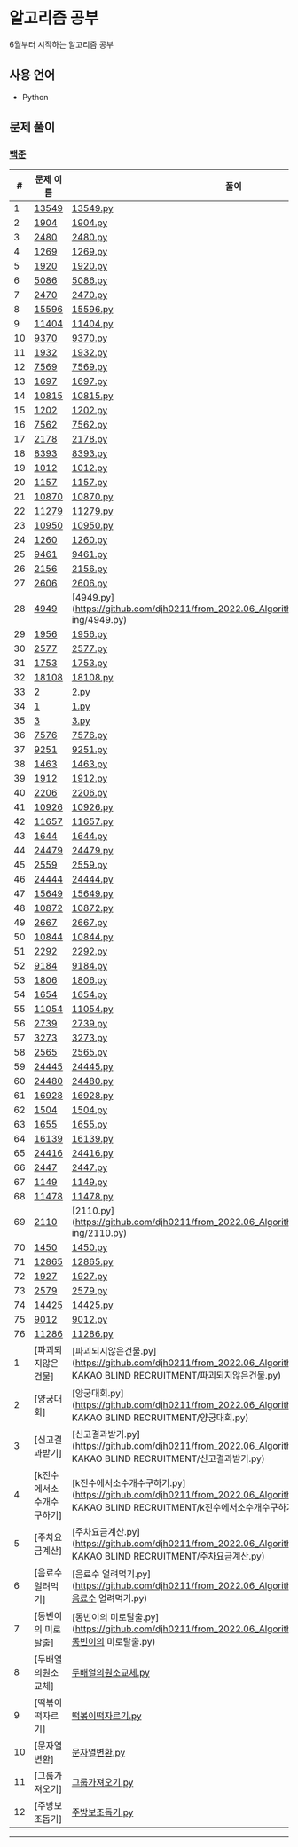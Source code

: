 # 알고리즘 공부

6월부터 시작하는 알고리즘 공부

## 사용 언어

- Python

## 문제 풀이

### [백준](https://www.acmicpc.net/)

#|문제 이름|풀이
--------|----------|----------
1|[13549](https://www.acmicpc.net/problem/13549)|[13549.py](https://github.com/djh0211/from_2022.06_Algorithm/tree/main/13549/13549.py)
2|[1904](https://www.acmicpc.net/problem/1904)|[1904.py](https://github.com/djh0211/from_2022.06_Algorithm/tree/main/1904/1904.py)
3|[2480](https://www.acmicpc.net/problem/2480)|[2480.py](https://github.com/djh0211/from_2022.06_Algorithm/tree/main/2480/2480.py)
4|[1269](https://www.acmicpc.net/problem/1269)|[1269.py](https://github.com/djh0211/from_2022.06_Algorithm/tree/main/1269/1269.py)
5|[1920](https://www.acmicpc.net/problem/1920)|[1920.py](https://github.com/djh0211/from_2022.06_Algorithm/tree/main/1920/1920.py)
6|[5086](https://www.acmicpc.net/problem/5086)|[5086.py](https://github.com/djh0211/from_2022.06_Algorithm/tree/main/5086/5086.py)
7|[2470](https://www.acmicpc.net/problem/2470)|[2470.py](https://github.com/djh0211/from_2022.06_Algorithm/tree/main/2470/2470.py)
8|[15596](https://www.acmicpc.net/problem/15596)|[15596.py](https://github.com/djh0211/from_2022.06_Algorithm/tree/main/15596/15596.py)
9|[11404](https://www.acmicpc.net/problem/11404)|[11404.py](https://github.com/djh0211/from_2022.06_Algorithm/tree/main/11404/11404.py)
10|[9370](https://www.acmicpc.net/problem/9370)|[9370.py](https://github.com/djh0211/from_2022.06_Algorithm/tree/main/9370/9370.py)
11|[1932](https://www.acmicpc.net/problem/1932)|[1932.py](https://github.com/djh0211/from_2022.06_Algorithm/tree/main/1932/1932.py)
12|[7569](https://www.acmicpc.net/problem/7569)|[7569.py](https://github.com/djh0211/from_2022.06_Algorithm/tree/main/7569/7569.py)
13|[1697](https://www.acmicpc.net/problem/1697)|[1697.py](https://github.com/djh0211/from_2022.06_Algorithm/tree/main/1697/1697.py)
14|[10815](https://www.acmicpc.net/problem/10815)|[10815.py](https://github.com/djh0211/from_2022.06_Algorithm/tree/main/10815/10815.py)
15|[1202](https://www.acmicpc.net/problem/1202)|[1202.py](https://github.com/djh0211/from_2022.06_Algorithm/tree/main/1202/1202.py)
16|[7562](https://www.acmicpc.net/problem/7562)|[7562.py](https://github.com/djh0211/from_2022.06_Algorithm/tree/main/7562/7562.py)
17|[2178](https://www.acmicpc.net/problem/2178)|[2178.py](https://github.com/djh0211/from_2022.06_Algorithm/tree/main/2178/2178.py)
18|[8393](https://www.acmicpc.net/problem/8393)|[8393.py](https://github.com/djh0211/from_2022.06_Algorithm/tree/main/1012/8393.py)
19|[1012](https://www.acmicpc.net/problem/1012)|[1012.py](https://github.com/djh0211/from_2022.06_Algorithm/tree/main/1012/1012.py)
20|[1157](https://www.acmicpc.net/problem/1157)|[1157.py](https://github.com/djh0211/from_2022.06_Algorithm/tree/main/1012/1157.py)
21|[10870](https://www.acmicpc.net/problem/10870)|[10870.py](https://github.com/djh0211/from_2022.06_Algorithm/tree/main/10870/10870.py)
22|[11279](https://www.acmicpc.net/problem/11279)|[11279.py](https://github.com/djh0211/from_2022.06_Algorithm/tree/main/11279/11279.py)
23|[10950](https://www.acmicpc.net/problem/10950)|[10950.py](https://github.com/djh0211/from_2022.06_Algorithm/tree/main/10950/10950.py)
24|[1260](https://www.acmicpc.net/problem/1260)|[1260.py](https://github.com/djh0211/from_2022.06_Algorithm/tree/main/1260/1260.py)
25|[9461](https://www.acmicpc.net/problem/9461)|[9461.py](https://github.com/djh0211/from_2022.06_Algorithm/tree/main/9461/9461.py)
26|[2156](https://www.acmicpc.net/problem/2156)|[2156.py](https://github.com/djh0211/from_2022.06_Algorithm/tree/main/2156/2156.py)
27|[2606](https://www.acmicpc.net/problem/2606)|[2606.py](https://github.com/djh0211/from_2022.06_Algorithm/tree/main/2606/2606.py)
28|[4949](https://www.acmicpc.net/problem/4949)|[4949.py](https://github.com/djh0211/from_2022.06_Algorithm/tree/main/4949 ing/4949.py)
29|[1956](https://www.acmicpc.net/problem/1956)|[1956.py](https://github.com/djh0211/from_2022.06_Algorithm/tree/main/1956/1956.py)
30|[2577](https://www.acmicpc.net/problem/2577)|[2577.py](https://github.com/djh0211/from_2022.06_Algorithm/tree/main/2577/2577.py)
31|[1753](https://www.acmicpc.net/problem/1753)|[1753.py](https://github.com/djh0211/from_2022.06_Algorithm/tree/main/1753/1753.py)
32|[18108](https://www.acmicpc.net/problem/18108)|[18108.py](https://github.com/djh0211/from_2022.06_Algorithm/tree/main/18108/18108.py)
33|[2](https://www.acmicpc.net/problem/2)|[2.py](https://github.com/djh0211/from_2022.06_Algorithm/tree/main/MakinaRocksCodingTest/2.py)
34|[1](https://www.acmicpc.net/problem/1)|[1.py](https://github.com/djh0211/from_2022.06_Algorithm/tree/main/MakinaRocksCodingTest/1.py)
35|[3](https://www.acmicpc.net/problem/3)|[3.py](https://github.com/djh0211/from_2022.06_Algorithm/tree/main/MakinaRocksCodingTest/3.py)
36|[7576](https://www.acmicpc.net/problem/7576)|[7576.py](https://github.com/djh0211/from_2022.06_Algorithm/tree/main/7576/7576.py)
37|[9251](https://www.acmicpc.net/problem/9251)|[9251.py](https://github.com/djh0211/from_2022.06_Algorithm/tree/main/9251/9251.py)
38|[1463](https://www.acmicpc.net/problem/1463)|[1463.py](https://github.com/djh0211/from_2022.06_Algorithm/tree/main/1463/1463.py)
39|[1912](https://www.acmicpc.net/problem/1912)|[1912.py](https://github.com/djh0211/from_2022.06_Algorithm/tree/main/1912/1912.py)
40|[2206](https://www.acmicpc.net/problem/2206)|[2206.py](https://github.com/djh0211/from_2022.06_Algorithm/tree/main/2206/2206.py)
41|[10926](https://www.acmicpc.net/problem/10926)|[10926.py](https://github.com/djh0211/from_2022.06_Algorithm/tree/main/10926/10926.py)
42|[11657](https://www.acmicpc.net/problem/11657)|[11657.py](https://github.com/djh0211/from_2022.06_Algorithm/tree/main/11657/11657.py)
43|[1644](https://www.acmicpc.net/problem/1644)|[1644.py](https://github.com/djh0211/from_2022.06_Algorithm/tree/main/1644/1644.py)
44|[24479](https://www.acmicpc.net/problem/24479)|[24479.py](https://github.com/djh0211/from_2022.06_Algorithm/tree/main/24479/24479.py)
45|[2559](https://www.acmicpc.net/problem/2559)|[2559.py](https://github.com/djh0211/from_2022.06_Algorithm/tree/main/2559/2559.py)
46|[24444](https://www.acmicpc.net/problem/24444)|[24444.py](https://github.com/djh0211/from_2022.06_Algorithm/tree/main/24444/24444.py)
47|[15649](https://www.acmicpc.net/problem/15649)|[15649.py](https://github.com/djh0211/from_2022.06_Algorithm/tree/main/15649/15649.py)
48|[10872](https://www.acmicpc.net/problem/10872)|[10872.py](https://github.com/djh0211/from_2022.06_Algorithm/tree/main/10872/10872.py)
49|[2667](https://www.acmicpc.net/problem/2667)|[2667.py](https://github.com/djh0211/from_2022.06_Algorithm/tree/main/2667/2667.py)
50|[10844](https://www.acmicpc.net/problem/10844)|[10844.py](https://github.com/djh0211/from_2022.06_Algorithm/tree/main/10844/10844.py)
51|[2292](https://www.acmicpc.net/problem/2292)|[2292.py](https://github.com/djh0211/from_2022.06_Algorithm/tree/main/2292/2292.py)
52|[9184](https://www.acmicpc.net/problem/9184)|[9184.py](https://github.com/djh0211/from_2022.06_Algorithm/tree/main/9184/9184.py)
53|[1806](https://www.acmicpc.net/problem/1806)|[1806.py](https://github.com/djh0211/from_2022.06_Algorithm/tree/main/1806/1806.py)
54|[1654](https://www.acmicpc.net/problem/1654)|[1654.py](https://github.com/djh0211/from_2022.06_Algorithm/tree/main/1654/1654.py)
55|[11054](https://www.acmicpc.net/problem/11054)|[11054.py](https://github.com/djh0211/from_2022.06_Algorithm/tree/main/11054/11054.py)
56|[2739](https://www.acmicpc.net/problem/2739)|[2739.py](https://github.com/djh0211/from_2022.06_Algorithm/tree/main/2739/2739.py)
57|[3273](https://www.acmicpc.net/problem/3273)|[3273.py](https://github.com/djh0211/from_2022.06_Algorithm/tree/main/3273/3273.py)
58|[2565](https://www.acmicpc.net/problem/2565)|[2565.py](https://github.com/djh0211/from_2022.06_Algorithm/tree/main/2565/2565.py)
59|[24445](https://www.acmicpc.net/problem/24445)|[24445.py](https://github.com/djh0211/from_2022.06_Algorithm/tree/main/24445/24445.py)
60|[24480](https://www.acmicpc.net/problem/24480)|[24480.py](https://github.com/djh0211/from_2022.06_Algorithm/tree/main/24480/24480.py)
61|[16928](https://www.acmicpc.net/problem/16928)|[16928.py](https://github.com/djh0211/from_2022.06_Algorithm/tree/main/16928/16928.py)
62|[1504](https://www.acmicpc.net/problem/1504)|[1504.py](https://github.com/djh0211/from_2022.06_Algorithm/tree/main/1504/1504.py)
63|[1655](https://www.acmicpc.net/problem/1655)|[1655.py](https://github.com/djh0211/from_2022.06_Algorithm/tree/main/1655/1655.py)
64|[16139](https://www.acmicpc.net/problem/16139)|[16139.py](https://github.com/djh0211/from_2022.06_Algorithm/tree/main/16139/16139.py)
65|[24416](https://www.acmicpc.net/problem/24416)|[24416.py](https://github.com/djh0211/from_2022.06_Algorithm/tree/main/24416/24416.py)
66|[2447](https://www.acmicpc.net/problem/2447)|[2447.py](https://github.com/djh0211/from_2022.06_Algorithm/tree/main/2447...ing/2447.py)
67|[1149](https://www.acmicpc.net/problem/1149)|[1149.py](https://github.com/djh0211/from_2022.06_Algorithm/tree/main/1149/1149.py)
68|[11478](https://www.acmicpc.net/problem/11478)|[11478.py](https://github.com/djh0211/from_2022.06_Algorithm/tree/main/11478/11478.py)
69|[2110](https://www.acmicpc.net/problem/2110)|[2110.py](https://github.com/djh0211/from_2022.06_Algorithm/tree/main/2110 ing/2110.py)
70|[1450](https://www.acmicpc.net/problem/1450)|[1450.py](https://github.com/djh0211/from_2022.06_Algorithm/tree/main/1450/1450.py)
71|[12865](https://www.acmicpc.net/problem/12865)|[12865.py](https://github.com/djh0211/from_2022.06_Algorithm/tree/main/12865/12865.py)
72|[1927](https://www.acmicpc.net/problem/1927)|[1927.py](https://github.com/djh0211/from_2022.06_Algorithm/tree/main/1927/1927.py)
73|[2579](https://www.acmicpc.net/problem/2579)|[2579.py](https://github.com/djh0211/from_2022.06_Algorithm/tree/main/2579/2579.py)
74|[14425](https://www.acmicpc.net/problem/14425)|[14425.py](https://github.com/djh0211/from_2022.06_Algorithm/tree/main/14425/14425.py)
75|[9012](https://www.acmicpc.net/problem/9012)|[9012.py](https://github.com/djh0211/from_2022.06_Algorithm/tree/main/9012/9012.py)
76|[11286](https://www.acmicpc.net/problem/11286)|[11286.py](https://github.com/djh0211/from_2022.06_Algorithm/tree/main/11286/11286.py)
1|[파괴되지않은건물]|[파괴되지않은건물.py](https://github.com/djh0211/from_2022.06_Algorithm/tree/main/2022 KAKAO BLIND RECRUITMENT/파괴되지않은건물.py)
2|[양궁대회]|[양궁대회.py](https://github.com/djh0211/from_2022.06_Algorithm/tree/main/2022 KAKAO BLIND RECRUITMENT/양궁대회.py)
3|[신고결과받기]|[신고결과받기.py](https://github.com/djh0211/from_2022.06_Algorithm/tree/main/2022 KAKAO BLIND RECRUITMENT/신고결과받기.py)
4|[k진수에서소수개수구하기]|[k진수에서소수개수구하기.py](https://github.com/djh0211/from_2022.06_Algorithm/tree/main/2022 KAKAO BLIND RECRUITMENT/k진수에서소수개수구하기.py)
5|[주차요금계산]|[주차요금계산.py](https://github.com/djh0211/from_2022.06_Algorithm/tree/main/2022 KAKAO BLIND RECRUITMENT/주차요금계산.py)
6|[음료수 얼려먹기]|[음료수 얼려먹기.py](https://github.com/djh0211/from_2022.06_Algorithm/tree/main/3.DFS_BFS/음료수 얼려먹기.py)
7|[동빈이의 미로탈출]|[동빈이의 미로탈출.py](https://github.com/djh0211/from_2022.06_Algorithm/tree/main/3.DFS_BFS/동빈이의 미로탈출.py)
8|[두배열의원소교체]|[두배열의원소교체.py](https://github.com/djh0211/from_2022.06_Algorithm/tree/main/정렬/두배열의원소교체.py)
9|[떡볶이떡자르기]|[떡볶이떡자르기.py](https://github.com/djh0211/from_2022.06_Algorithm/tree/main/이진탐색/떡볶이떡자르기.py)
10|[문자열변환]|[문자열변환.py](https://github.com/djh0211/from_2022.06_Algorithm/tree/main/20220701익명코딩테스트/문자열변환.py)
11|[그룹가져오기]|[그룹가져오기.py](https://github.com/djh0211/from_2022.06_Algorithm/tree/main/20220701익명코딩테스트/그룹가져오기.py)
12|[주방보조돕기]|[주방보조돕기.py](https://github.com/djh0211/from_2022.06_Algorithm/tree/main/20220701익명코딩테스트/주방보조돕기.py)


---


